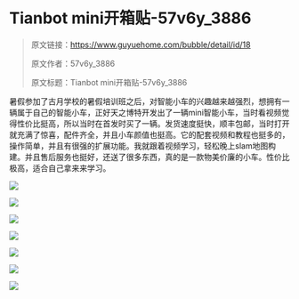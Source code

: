 # Tianbot mini开箱贴-57v6y_3886

> 原文链接：https://www.guyuehome.com/bubble/detail/id/18
>
> 原文作者：57v6y_3886
>
> 原文标题：Tianbot mini开箱贴-57v6y_3886


暑假参加了古月学校的暑假培训班之后，对智能小车的兴趣越来越强烈，想拥有一辆属于自己的智能小车，正好天之博特开发出了一辆mini智能小车，当时看视频觉得性价比挺高，所以当时在首发时买了一辆。发货速度挺快，顺丰包邮，当时打开就充满了惊喜，配件齐全，并且小车颜值也挺高。它的配套视频和教程也挺多的，操作简单，并且有很强的扩展功能。我就跟着视频学习，轻松晚上slam地图构建。并且售后服务也挺好，还送了很多东西，真的是一款物美价廉的小车。性价比极高，适合自己拿来来学习。

![](https://tianbot-pic.oss-cn-beijing.aliyuncs.com/tianbot/202109281602087.webp)

![](https://tianbot-pic.oss-cn-beijing.aliyuncs.com/tianbot/202109281602663.webp)

![](https://tianbot-pic.oss-cn-beijing.aliyuncs.com/tianbot/202109281602458.webp)

![](https://tianbot-pic.oss-cn-beijing.aliyuncs.com/tianbot/202109281602099.webp)

![](https://tianbot-pic.oss-cn-beijing.aliyuncs.com/tianbot/202109281602095.webp)

![](https://tianbot-pic.oss-cn-beijing.aliyuncs.com/tianbot/202109281602060.webp)

![](https://tianbot-pic.oss-cn-beijing.aliyuncs.com/tianbot/202109281602364.webp)
